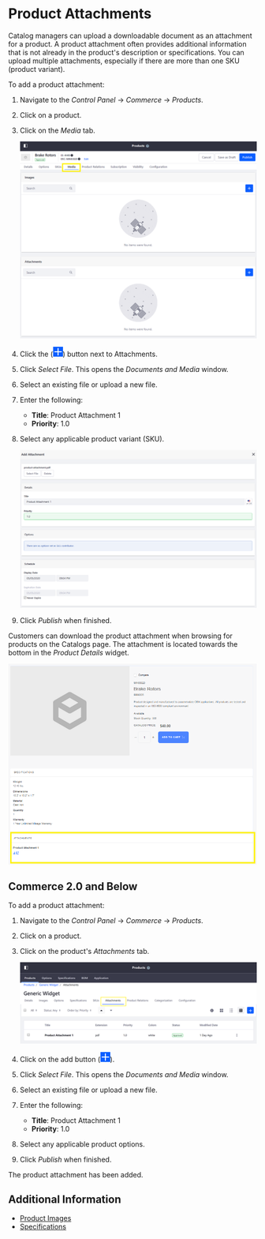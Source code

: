 # Product Attachments

Catalog managers can upload a downloadable document as an attachment for a product. A product attachment often provides additional information that is not already in the product's description or specifications. You can upload multiple attachments, especially if there are more than one SKU (product variant).

To add a product attachment:

1. Navigate to the _Control Panel_ &rarr; _Commerce_ &rarr; _Products_.
1. Click on a product.
1. Click on the _Media_ tab.

    ![Media tab](./product-attachments/images/01.png)

1. Click the (![Add icon](../../../images/icon-add.png)) button next to Attachments.
1. Click _Select File_. This opens the _Documents and Media_ window.
1. Select an existing file or upload a new file.
1. Enter the following:

    * **Title**: Product Attachment 1
    * **Priority**: 1.0

1. Select any applicable product variant (SKU).

    ![Media tab](./product-attachments/images/02.png)

1. Click _Publish_ when finished.

Customers can download the product attachment when browsing for products on the Catalogs page. The attachment is located towards the bottom in the _Product Details_ widget.

![Product attachment is located inside the product details widget.](./product-attachments/images/03.png)

## Commerce 2.0 and Below

To add a product attachment:

1. Navigate to the _Control Panel_ &rarr; _Commerce_ &rarr; _Products_.
1. Click on a product.
1. Click on the product's _Attachments_ tab.

    ![Attachments tab](./product-attachments/images/04.png)

1. Click on the add button (![Add icon](../../../images/icon-add.png)).
1. Click _Select File_. This opens the _Documents and Media_ window.
1. Select an existing file or upload a new file.
1. Enter the following:

    * **Title**: Product Attachment 1
    * **Priority**: 1.0

1. Select any applicable product options.
1. Click _Publish_ when finished.

The product attachment has been added.

## Additional Information

* [Product Images](./product-images.md)
* [Specifications](./specifications.md)